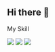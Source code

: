## Hi there 👋

My Skill <br>
<div>
<img src="https://img.shields.io/badge/java-007396?style=for-the-badge&logo=OpenJDK&logoColor=white"> 

<img src="https://img.shields.io/badge/Spring-6DB33F?style=for-the-badge&logo=Spring&logoColor=white"> 

<img src="https://img.shields.io/badge/Javascript-#333333?style=for-the-badge&logo=javascript&logoColor=yellow"/>
</div>




